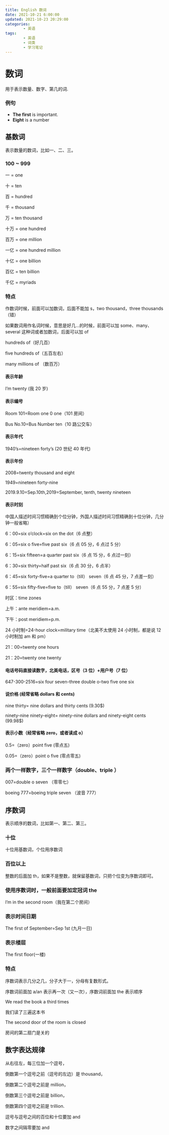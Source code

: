 ```yaml
---
title: English 数词
date: 2021-10-21 6:00:00
updated: 2021-10-23 20:29:00
categories:
        - 英语
tags:
        - 英语
        - 词类
        - 学习笔记
---
```


# 数词

用于表示数量、数字、第几的词.

### 例句

- **The first** is important.
- **Eight** is a number

## 基数词

表示数量的数词，比如一、二、三。

### 100 ~ 999

一 = one

十 = ten

百 = hundred

千 = thousand

万 = ten thousand

十万 = one hundred

百万 = one million

一亿 = one hundred million

十亿 = one billion

百亿 = ten billion

千亿 = myriads

### 特点

作数词时候，前面可以加数词，后面不能加 s，two thousand，three thousands（错）

如果数词用作名词时候，意思是好几…的时候，前面可以加 some、many、several 这种词或者加数词，后面可以加 of

hundreds of（好几百）

five hundreds of（五百左右）

many millions of （数百万）

#### 表示年龄

I’m twenty (我 20 岁)

#### 表示编号

Room 101=Room one 0 one（101 房间）

Bus No.10=Bus Number ten（10 路公交车）

#### 表示年代

1940’s=nineteen forty’s (20 世纪 40 年代)

#### 表示年份

2008=twenty thousand and eight

1949=nineteen forty-nine

2019.9.10=Sep.10th,2019=September, tenth, twenty nineteen

#### 表示时刻

中国人描述时间习惯精确到个位分钟，外国人描述时间习惯精确到十位分钟，几分钟一般省略）

6：00=six o’clock=six on the dot（6 点整）

6：05=six o five=five past six（6 点 05 分，6 点过 5 分）

6：15=six fifteen=a quarter past six（6 点 15 分，6 点过一刻）

6：30=six thirty=half past six（6 点 30 分，6 点半）

6：45=six forty-five=a quarter to（till） seven（6 点 45 分，7 点差一刻）

6：55=six fifty-five=five to（till） seven（6 点 55 分，7 点差 5 分）

时区：time zones

上午：ante meridiem=a.m.

下午：post meridiem=p.m.

24 小时制=24-hour clock=military time（北美不太使用 24 小时制，都是说 12 小时制加 am 和 pm）

21：00=twenty one hours

21：20=twenty one twenty

#### 电话号码直接读数字，北美电话，区号（3 位）+用户号（7 位）

647-300-2516=six four seven-three double o-two five one six

#### 说价格 (经常省略 dollars 和 cents)

nine thirty= nine dollars and thirty cents (9.30$)

ninety-nine ninety-eight= ninety-nine dollars and ninety-eight cents (99.98$)

#### 表示小数（经常省略 zero，或者读成 o）

0.5=（zero）point five (零点五)

0.05=（zero）point o five (零点零五)

### 两个一样数字，三个一样数字（double、triple ）

007=double o seven （零零七）

boeing 777=boeing triple seven （波音 777）

## 序数词

表示顺序的数词，比如第一、第二、第三。

### 十位

十位用基数词，个位用序数词

### 百位以上

整数的后面加 th，如果不是整数，就保留基数词，只把个位变为序数词即可。

### 使用序数词时，一般前面要加定冠词 the

I’m in the second room（我在第二个房间）

### 表示时间日期

The first of September=Sep 1st (九月一日)

### 表示楼层

The first floor(一楼)

### 特点

序数词表示几分之几，分子大于一，分母有复数形式。

序数词前面加 a/an 表示再一次（又一次），序数词前面加 the 表示顺序

We read the book a third times

我们读了三遍这本书

The second door of the room is closed

房间的第二扇门是关的

## 数字表达规律

从右往左，每三位加一个逗号，

倒数第一个逗号之前（逗号的左边）是 thousand，

倒数第二个逗号之前是 million，

倒数第三个逗号之前是 billion，

倒数第四个逗号之前是 trillion.

逗号与逗号之间的百位和十位要加 and

数字之间隔零要加 and
